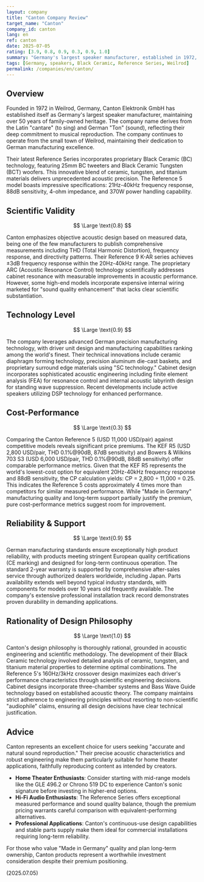 ```yaml
---
layout: company
title: "Canton Company Review"
target_name: "Canton"
company_id: canton
lang: en
ref: canton
date: 2025-07-05
rating: [3.9, 0.8, 0.9, 0.3, 0.9, 1.0]
summary: "Germany's largest speaker manufacturer, established in 1972, with over 50 years of heritage. Their Reference Series features cutting-edge Black Ceramic (BC) technology drivers developed in-house. The company maintains strict quality standards through their manufacturing facilities in Weilrod, Germany, and the Czech Republic, staying true to their commitment to German engineering excellence."
tags: [Germany, speakers, Black Ceramic, Reference Series, Weilrod]
permalink: /companies/en/canton/
---
```


## Overview

Founded in 1972 in Weilrod, Germany, Canton Elektronik GmbH has established itself as Germany's largest speaker manufacturer, maintaining over 50 years of family-owned heritage. The company name derives from the Latin "cantare" (to sing) and German "Ton" (sound), reflecting their deep commitment to musical reproduction. The company continues to operate from the small town of Weilrod, maintaining their dedication to German manufacturing excellence.

Their latest Reference Series incorporates proprietary Black Ceramic (BC) technology, featuring 25mm BC tweeters and Black Ceramic Tungsten (BCT) woofers. This innovative blend of ceramic, tungsten, and titanium materials delivers unprecedented acoustic precision. The Reference 5 model boasts impressive specifications: 21Hz-40kHz frequency response, 88dB sensitivity, 4-ohm impedance, and 370W power handling capability.

## Scientific Validity

$$ \Large \text{0.8} $$

Canton emphasizes objective acoustic design based on measured data, being one of the few manufacturers to publish comprehensive measurements including THD (Total Harmonic Distortion), frequency response, and directivity patterns. Their Reference 9 K-AR series achieves ±3dB frequency response within the 20Hz-40kHz range. The proprietary ARC (Acoustic Resonance Control) technology scientifically addresses cabinet resonance with measurable improvements in acoustic performance. However, some high-end models incorporate expensive internal wiring marketed for "sound quality enhancement" that lacks clear scientific substantiation.

## Technology Level

$$ \Large \text{0.9} $$

The company leverages advanced German precision manufacturing technology, with driver unit design and manufacturing capabilities ranking among the world's finest. Their technical innovations include ceramic diaphragm forming technology, precision aluminum die-cast baskets, and proprietary surround edge materials using "SC technology." Cabinet design incorporates sophisticated acoustic engineering including finite element analysis (FEA) for resonance control and internal acoustic labyrinth design for standing wave suppression. Recent developments include active speakers utilizing DSP technology for enhanced performance.

## Cost-Performance

$$ \Large \text{0.3} $$

Comparing the Canton Reference 5 (USD 11,000 USD/pair) against competitive models reveals significant price premiums. The KEF R5 (USD 2,800 USD/pair, THD 0.1%@90dB, 87dB sensitivity) and Bowers & Wilkins 703 S3 (USD 6,000 USD/pair, THD 0.1%@90dB, 88dB sensitivity) offer comparable performance metrics. Given that the KEF R5 represents the world's lowest-cost option for equivalent 20Hz-40kHz frequency response and 88dB sensitivity, the CP calculation yields: CP = 2,800 ÷ 11,000 = 0.25. This indicates the Reference 5 costs approximately 4 times more than competitors for similar measured performance. While "Made in Germany" manufacturing quality and long-term support partially justify the premium, pure cost-performance metrics suggest room for improvement.

## Reliability & Support

$$ \Large \text{0.9} $$

German manufacturing standards ensure exceptionally high product reliability, with products meeting stringent European quality certifications (CE marking) and designed for long-term continuous operation. The standard 2-year warranty is supported by comprehensive after-sales service through authorized dealers worldwide, including Japan. Parts availability extends well beyond typical industry standards, with components for models over 10 years old frequently available. The company's extensive professional installation track record demonstrates proven durability in demanding applications.

## Rationality of Design Philosophy

$$ \Large \text{1.0} $$

Canton's design philosophy is thoroughly rational, grounded in acoustic engineering and scientific methodology. The development of their Black Ceramic technology involved detailed analysis of ceramic, tungsten, and titanium material properties to determine optimal combinations. The Reference 5's 160Hz/3kHz crossover design maximizes each driver's performance characteristics through scientific engineering decisions. Cabinet designs incorporate three-chamber systems and Bass Wave Guide technology based on established acoustic theory. The company maintains strict adherence to engineering principles without resorting to non-scientific "audiophile" claims, ensuring all design decisions have clear technical justification.

## Advice

Canton represents an excellent choice for users seeking "accurate and natural sound reproduction." Their precise acoustic characteristics and robust engineering make them particularly suitable for home theater applications, faithfully reproducing content as intended by creators.

- **Home Theater Enthusiasts**: Consider starting with mid-range models like the GLE 496.2 or Chrono 519 DC to experience Canton's sonic signature before investing in higher-end options.
- **Hi-Fi Audio Enthusiasts**: The Reference Series offers exceptional measured performance and sound quality balance, though the premium pricing warrants careful comparison with equivalent-performing alternatives.
- **Professional Applications**: Canton's continuous-use design capabilities and stable parts supply make them ideal for commercial installations requiring long-term reliability.

For those who value "Made in Germany" quality and plan long-term ownership, Canton products represent a worthwhile investment consideration despite their premium positioning.

(2025.07.05)